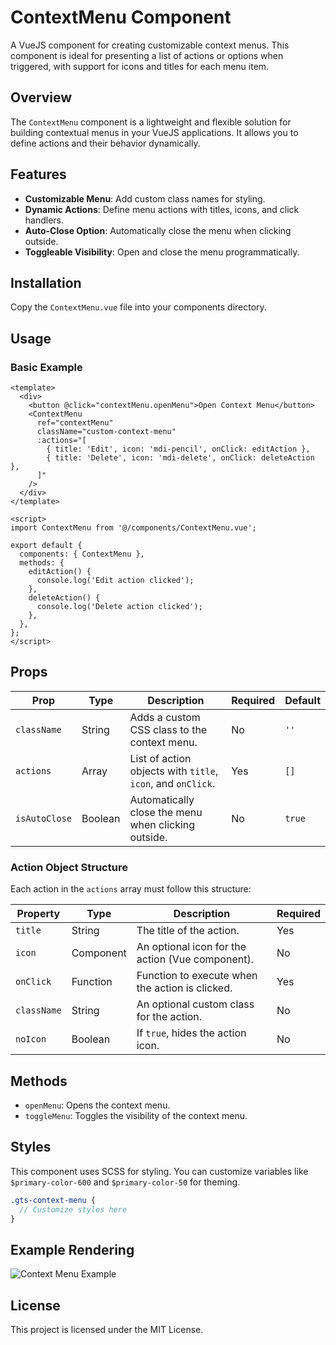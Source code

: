 
# ContextMenu Component

A VueJS component for creating customizable context menus. This component is ideal for presenting a list of actions or options when triggered, with support for icons and titles for each menu item.

## Overview

The `ContextMenu` component is a lightweight and flexible solution for building contextual menus in your VueJS applications. It allows you to define actions and their behavior dynamically.

## Features

- **Customizable Menu**: Add custom class names for styling.
- **Dynamic Actions**: Define menu actions with titles, icons, and click handlers.
- **Auto-Close Option**: Automatically close the menu when clicking outside.
- **Toggleable Visibility**: Open and close the menu programmatically.

## Installation

Copy the `ContextMenu.vue` file into your components directory.

## Usage

### Basic Example

```vue
<template>
  <div>
    <button @click="contextMenu.openMenu">Open Context Menu</button>
    <ContextMenu
      ref="contextMenu"
      className="custom-context-menu"
      :actions="[
        { title: 'Edit', icon: 'mdi-pencil', onClick: editAction },
        { title: 'Delete', icon: 'mdi-delete', onClick: deleteAction },
      ]"
    />
  </div>
</template>

<script>
import ContextMenu from '@/components/ContextMenu.vue';

export default {
  components: { ContextMenu },
  methods: {
    editAction() {
      console.log('Edit action clicked');
    },
    deleteAction() {
      console.log('Delete action clicked');
    },
  },
};
</script>
```

## Props

| Prop         | Type   | Description                                      | Required | Default |
|--------------|--------|--------------------------------------------------|----------|---------|
| `className`  | String | Adds a custom CSS class to the context menu.     | No       | `''`    |
| `actions`    | Array  | List of action objects with `title`, `icon`, and `onClick`. | Yes      | `[]`    |
| `isAutoClose`| Boolean| Automatically close the menu when clicking outside. | No       | `true`  |

### Action Object Structure

Each action in the `actions` array must follow this structure:

| Property  | Type      | Description                                   | Required |
|-----------|-----------|-----------------------------------------------|----------|
| `title`   | String    | The title of the action.                     | Yes      |
| `icon`    | Component | An optional icon for the action (Vue component). | No       |
| `onClick` | Function  | Function to execute when the action is clicked. | Yes      |
| `className`| String   | An optional custom class for the action.      | No       |
| `noIcon`  | Boolean   | If `true`, hides the action icon.             | No       |

## Methods

- `openMenu`: Opens the context menu.
- `toggleMenu`: Toggles the visibility of the context menu.

## Styles

This component uses SCSS for styling. You can customize variables like `$primary-color-600` and `$primary-color-50` for theming.

```scss
.gts-context-menu {
  // Customize styles here
}
```

## Example Rendering

![Context Menu Example](./context-menu-example.png) <!-- Replace this with a valid image path -->

## License

This project is licensed under the MIT License.
